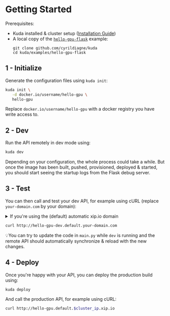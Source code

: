 # Getting Started

Prerequisites:

- Kuda installed & cluster setup ([Installation Guide](install.md))
- A local copy of the [`hello-gpu-flask`](/examples/hello-gpu-flask) example:
  ```
  git clone github.com/cyrildiagne/kuda
  cd kuda/examples/hello-gpu-flask
  ```

## 1 - Initialize

Generate the configuration files using `kuda init`:

```bash
kuda init \
   -d docker.io/username/hello-gpu \
   hello-gpu
```

Replace `docker.io/username/hello-gpu` with a docker registry you have write
access to.

## 2 - Dev

Run the API remotely in dev mode using:

```bash
kuda dev
```

Depending on your configuration, the whole process could take a while.
But once the image has been built, pushed, provisioned, deployed & started,
you should start seeing the startup logs from the Flask debug server.

## 3 - Test

You can then call and test your dev API, for example using cURL (replace `your-domain.com` by your domain):

<details><summary>If you're using the (default) automatic xip.io domain</summary>
Then you need your cluster's ingress IP address to assemble the full domain name.
To retrieve it, you can run:

```bash
export cluster_ip=$(kubectl get svc istio-ingressgateway \
    --namespace istio-system \
    --output 'jsonpath={.status.loadBalancer.ingress[0].ip}')
echo "Your full xip.io domain is: $cluster_ip.xip.io"
```
</details>

```bash
curl http://hello-gpu-dev.default.your-domain.com
```

💡You can try to update the code in `main.py` while `dev`
is running and the remote API should automatically synchronize & reload
with the new changes.

## 4 - Deploy

Once you're happy with your API, you can deploy the production build using:

```bash
kuda deploy
```

And call the production API, for example using cURL:

```bash
curl http://hello-gpu.default.$cluster_ip.xip.io
```